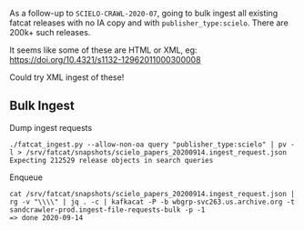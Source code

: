 
As a follow-up to `SCIELO-CRAWL-2020-07`, going to bulk ingest all existing
fatcat releases with no IA copy and with `publisher_type:scielo`. There are
200k+ such releases.

It seems like some of these are HTML or XML, eg: https://doi.org/10.4321/s1132-12962011000300008

Could try XML ingest of these!

## Bulk Ingest

Dump ingest requests

    ./fatcat_ingest.py --allow-non-oa query "publisher_type:scielo" | pv -l > /srv/fatcat/snapshots/scielo_papers_20200914.ingest_request.json
    Expecting 212529 release objects in search queries

Enqueue

    cat /srv/fatcat/snapshots/scielo_papers_20200914.ingest_request.json | rg -v "\\\\" | jq . -c | kafkacat -P -b wbgrp-svc263.us.archive.org -t sandcrawler-prod.ingest-file-requests-bulk -p -1
    => done 2020-09-14

